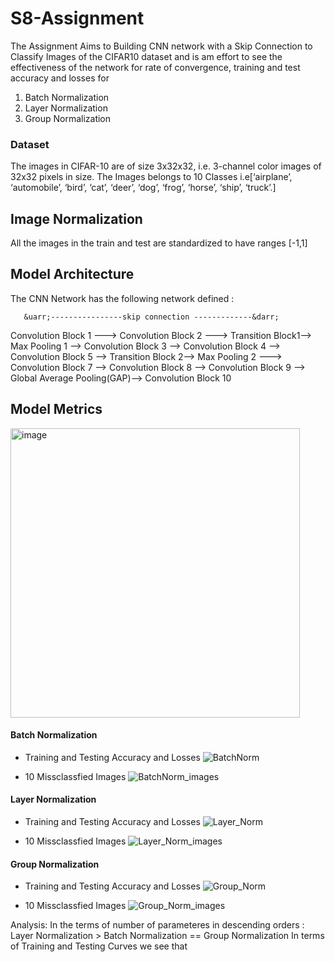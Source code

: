 # S8-Assignment

The Assignment Aims to Building CNN network with a Skip Connection  to Classify Images of the CIFAR10 dataset and is am effort to see the effectiveness of the network for rate of convergence, training and test accuracy and losses for 
1. Batch Normalization
2. Layer Normalization
3. Group Normalization

### Dataset
The images in CIFAR-10 are of size 3x32x32, i.e. 3-channel color images of 32x32 pixels in size. The Images belongs to 10 Classes i.e[‘airplane’, ‘automobile’, ‘bird’, ‘cat’, ‘deer’, ‘dog’, ‘frog’, ‘horse’, ‘ship’, ‘truck’.]

## Image Normalization
All the images in the train and test are standardized to have ranges [-1,1]

## Model Architecture 
The CNN Network has the following network defined :

       &uarr;----------------skip connection -------------&darr;                        

Convolution Block 1 ---> Convolution Block 2 ---> Transition Block1--> Max Pooling 1 --> Convolution Block 3 --> Convolution Block 4 --> Convolution Block 5 --> Transition Block 2--> Max Pooling 2 ---> Convolution Block 7 --> Convolution Block 8 -->  Convolution Block 9 --> Global Average Pooling(GAP)--> Convolution Block 10

## Model Metrics

<img width="463" alt="image" src="https://github.com/deeplearning-llm/S8-Assignment/assets/135349271/1b418039-e512-414e-b123-22918e591b19">

#### Batch Normalization 
- Training and Testing Accuracy and Losses
![BatchNorm](https://github.com/deeplearning-llm/S8-Assignment/assets/135349271/e6df4f42-0abf-4ec0-af64-bcca53475a5e)

- 10 Missclassfied Images
  ![BatchNorm_images](https://github.com/deeplearning-llm/S8-Assignment/assets/135349271/3974751e-cb77-405f-998d-3ce799678fdc)

#### Layer Normalization
- Training and Testing Accuracy and Losses
![Layer_Norm](https://github.com/deeplearning-llm/S8-Assignment/assets/135349271/5dbc6a0c-5a27-459a-a09e-d52831113b97)

- 10 Missclassfied Images
![Layer_Norm_images](https://github.com/deeplearning-llm/S8-Assignment/assets/135349271/fb567649-562b-423c-9fb4-e598f55118ec)

#### Group Normalization
- Training and Testing Accuracy and Losses
![Group_Norm](https://github.com/deeplearning-llm/S8-Assignment/assets/135349271/d48583cb-919d-4225-9106-a8139582973c)

- 10 Missclassfied Images
![Group_Norm_images](https://github.com/deeplearning-llm/S8-Assignment/assets/135349271/26356182-3f7c-4499-a98f-105d0bb264d4)

Analysis:
In the terms of number of parameteres in descending orders :  Layer Normalization  > Batch Normalization == Group Normalization 
In terms of Training and Testing Curves we see that 



